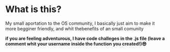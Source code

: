 # What is this?
My small aportation to the OS community, I basically just aim to make it more begginer friendly, and whit thebenefits of an small comunity

**if you are feeling adventurous, I have code challeges in the .js file (leave a comment whit your username inside the function you created!)😎**
